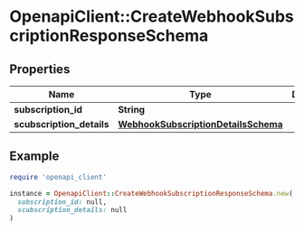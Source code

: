 # OpenapiClient::CreateWebhookSubscriptionResponseSchema

## Properties

| Name | Type | Description | Notes |
| ---- | ---- | ----------- | ----- |
| **subscription_id** | **String** |  | [optional] |
| **scubscription_details** | [**WebhookSubscriptionDetailsSchema**](WebhookSubscriptionDetailsSchema.md) |  | [optional] |

## Example

```ruby
require 'openapi_client'

instance = OpenapiClient::CreateWebhookSubscriptionResponseSchema.new(
  subscription_id: null,
  scubscription_details: null
)
```

